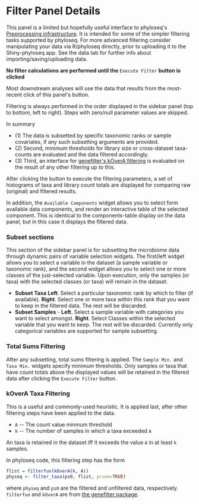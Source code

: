 # Filter Panel Details

This panel is a limited but hopefully useful interface
to phyloseq's [Preprocessing infrastructure](http://joey711.github.io/phyloseq/preprocess.html).
It is intended for some of the simpler filtering tasks supported by phyloseq.
For more advanced filtering consider manipulating your data
via R/phyloseq directly, prior to uploading it to the Shiny-phyloseq app.
See the data tab for further info about importing/saving/uploading data. 

**No filter calculations are performed until the** `Execute Filter` **button is clicked**

Most downstream analyses will use the data 
that results from the most-recent click of this panel's button.

Filtering is always performed in the order
displayed in the sidebar panel (top to bottom, left to right).
Steps with zero/null parameter values are skipped.

In summary

- (1) The data is subsetted 
by specific taxonomic ranks or sample covariates,
if any such subsetting arguments are provided.
- (2) Second, minimum thresholds for 
library size or cross-dataset taxa-counts
are evaluated and the data filtered accordingly.
- (3) Third, an interface for
[genefilter's kOverA filtering](http://www.bioconductor.org/packages/release/bioc/manuals/genefilter/man/genefilter.pdf)
is evaluated on the result of any other filtering up to this. 

After clicking the button to execute the filtering parameters,
a set of histograms of taxa and library count totals are displayed
for comparing raw (original) and filtered results.

In addition, the `Available Components` widget
allows you to select form available data components,
and render an interactive table of the selected component.
This is identical to the components-table display on the data panel,
but in this case it displays the filtered data.

### Subset sections

This section of the sidebar panel 
is for subsetting the microbiome data
through dynamic pairs of variable selection widgets.
The first/left widget allows you to select a variable in the dataset
(a sample variable or taxonomic rank),
and the second widget allows you to select 
one or more classes of the just-selected variable.
Upon execution, only the samples (or taxa) 
with the selected classes (or taxa) 
will remain in the dataset.

- **Subset Taxa**
**Left**. Select a particular taxonomic rank by which to filter (if available).
**Right**. Select one or more taxa within this rank that you want to keep in the filtered data.
The rest will be discarded.
- **Subset Samples** - **Left**. Select a sample variable with categories you want to select amongst.
**Right**. Select Classes within the selected variable that you want to keep.
The rest will be discarded.
Currently only categorical variables are supported for sample subsetting.

### Total Sums Filtering

After any subsetting, total sums filtering is applied.
The `Sample Min.` and `Taxa Min.` widgets specify minimum thresholds.
Only samples or taxa that have count totals above the displayed values
will be retained in the filtered data after clicking the `Execute Filter` button.

### kOverA Taxa Filtering

This is a useful and commonly-used heuristic.
It is applied last, after other filtering steps
have been applied to the data.

- `A` -- The count value minmum threshold
- `k` -- The number of samples in which a taxa exceeded `A`

An taxa is retained in the dataset iff it exceeds the value `A` in at least `k` samples.

In phyloseq code, this filtering step has the form

```r
flist = filterfun(kOverA(k, A))
physeq <- filter_taxa(ps0, flist, prune=TRUE)
```
where `physeq` and `ps0` are the filtered and unfiltered data, respectively.
`filterfun` and `kOverA` are from
[the genefilter package](http://www.bioconductor.org/packages/release/bioc/html/genefilter.html).

